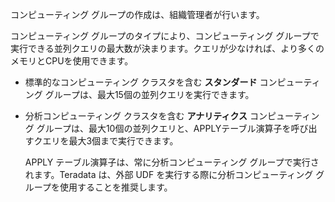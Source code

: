 コンピューティング グループの作成は、組織管理者が行います。

コンピューティング グループのタイプにより、コンピューティング グループで実行できる並列クエリの最大数が決まります。クエリが少なければ、より多くのメモリとCPUを使用できます。

-   標準的なコンピューティング クラスタを含む **スタンダード** コンピューティング グループは、最大15個の並列クエリを実行できます。

-   分析コンピューティング クラスタを含む **アナリティクス** コンピューティング グループは、最大10個の並列クエリと、APPLYテーブル演算子を呼び出すクエリを最大3個まで実行できます。

    APPLY テーブル演算子は、常に分析コンピューティング グループで実行されます。Teradata は、外部 UDF を実行する際に分析コンピューティング グループを使用することを推奨します。
